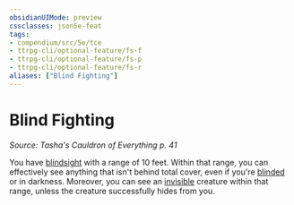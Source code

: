 ```yaml
---
obsidianUIMode: preview
cssclasses: json5e-feat
tags:
- compendium/src/5e/tce
- ttrpg-cli/optional-feature/fs-f
- ttrpg-cli/optional-feature/fs-p
- ttrpg-cli/optional-feature/fs-r
aliases: ["Blind Fighting"]
---
```

# Blind Fighting
*Source: Tasha's Cauldron of Everything p. 41*  

You have [blindsight](/3-Mechanics/CLI/rules/senses.md#blindsight) with a range of 10 feet. Within that range, you can effectively see anything that isn't behind total cover, even if you're [blinded](/3-Mechanics/CLI/rules/conditions.md#blinded) or in darkness. Moreover, you can see an [invisible](/3-Mechanics/CLI/rules/conditions.md#invisible) creature within that range, unless the creature successfully hides from you.
